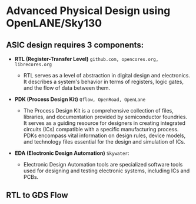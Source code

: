 # Advanced Physical Design using OpenLANE/Sky130



## ASIC design requires 3 components:
- **RTL (Register-Transfer Level)** ```github.com, opencores.org, librecores.org```
  - RTL serves as a level of abstraction in digital design and electronics. It describes a system's behavior in terms of registers, logic gates, and the flow of data between them.

- **PDK (Process Design Kit)** ```Qflow, OpenRoad, OpenLane```
  - The Process Design Kit is a comprehensive collection of files, libraries, and documentation provided by semiconductor foundries. It serves as a guiding resource for designers in creating integrated circuits (ICs) compatible with a specific manufacturing process. PDKs encompass vital information on design rules, device models, and technology files essential for the design and simulation of ICs.

- **EDA (Electronic Design Automation)** ```Skywater```:
  - Electronic Design Automation tools are specialized software tools used for designing and testing electronic systems, including ICs and PCBs.
 


## RTL to GDS Flow

